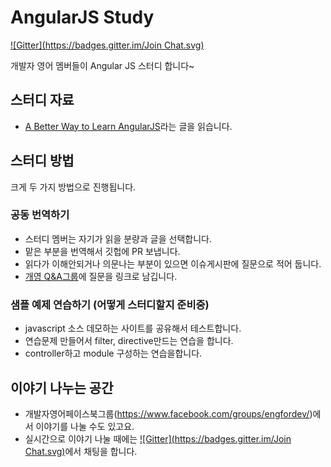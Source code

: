 AngularJS Study
==============

[![Gitter](https://badges.gitter.im/Join Chat.svg)](https://gitter.im/EngForDev/AngularJSStudy?utm_source=badge&utm_medium=badge&utm_campaign=pr-badge&utm_content=badge)

개발자 영어 멤버들이 Angular JS 스터디 합니다~ 

## 스터디 자료

- [A Better Way to Learn AngularJS](https://thinkster.io/angulartutorial/a-better-way-to-learn-angularjs/)라는 글을 읽습니다.


## 스터디 방법 

크게 두 가지 방법으로 진행됩니다.

### 공동 번역하기
- 스터디 멤버는 자기가 읽을 분량과 글을 선택합니다. 
- 맡은 부분을 번역해서 깃헙에 PR 보냅니다.
- 읽다가 이해안되거나 의문나는 부분이 있으면 이슈게시판에 질문으로 적어 둡니다. 
- [개영 Q&A그룹](https://www.facebook.com/groups/engfordevqa/)에 질문을 링크로 남깁니다.

### 샘플 예제 연습하기 (어떻게 스터디할지 준비중)
- javascript 소스 데모하는 사이트를 공유해서 테스트합니다.
- 연습문제 만들어서 filter, directive만드는 연습을 합니다.
- controller하고 module 구성하는 연습을합니다.


## 이야기 나누는 공간

- 개발자영어페이스북그룹(https://www.facebook.com/groups/engfordev/)에서 이야기를 나눌 수도 있고요.
- 실시간으로 이야기 나눌 때에는 [![Gitter](https://badges.gitter.im/Join Chat.svg)](https://gitter.im/EngForDev/AngularJSStudy?utm_source=badge&utm_medium=badge&utm_campaign=pr-badge&utm_content=badge)에서 채팅을 합니다. 


